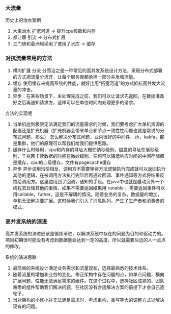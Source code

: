 
### 大流量
历史上的治水案例
1. 大禹治水 扩宽河道 -> 提升cpu核数和内存
2. 都江堰 引流  ->  分布式扩展
3. 三门峡和葛洲坝采用了使用了水库  ->  缓存
   
### 对抗流量常用的方法

1. 横向扩展 分流  分而治之是一种常见的高并发系统设计方法，采用分布式部署的方式把流量分流开，让每个服务器都承担一部分并发和流量。
2. 缓存 使用缓存来提高系统的性能，就好比用“拓宽河道”的方式抵抗高并发大流量的冲击。
3. 异步：在某些场景下，未处理完成之前，我们可以让请求先返回，在数据准备好之后再通知请求方，这样可以在单位时间内处理更多的请求。

方法的实现呢

1. 当单机达到极限无法满足我们的流量需求的时候，我们要考虑扩大单机资源的配置还是扩充机器（扩充机器会带来单点和节点一致性性问题也就是常说的分布式问题，那么） 怎么解决分布式问题，业内很好的中间件，zk，kakfa，都是集群，他们的原理可以帮我们给我们提供思路。
2. 缓存什么时候用，cpu和内存的寻址大概在纳秒级别，磁盘的寻址在毫秒级别，千兆网卡读数据的时间在微妙级别。任何可以降低响应时间的中间存储都是缓存，cpu的二级缓存，文件有pagecache缓存
3. 异步 异步调用恰恰相反，调用方不需要等待方法逻辑执行完成就可以返回执行其他的逻辑，在被调用方法执行完毕后再通过回调、事件通知等方式将结果反馈给调用方。这里边用到了回调，通知的手段。在java中也就是启动另外一个线程去处理其他的事情，如果不需要返回结果用 runable ，需要返回事件可以 用callable，futher。这是不解耦的情况。随着业务的复杂。数据量的增加，单机无法解决要扩展。这时候我们引入了消息队列，产生了生产者和消费者的模式。 


### 高并发系统的演进
高并发系统的演进应该是循序渐进，以解决系统中存在的问题为目的和驱动力的。   
项目初期很可能没有考虑到数据量会达到一定的高度。所以就需要后边的人一点点的修改。

系统的演进思路  
1. 最简单的系统设计满足业务需求和流量现状，选择最熟悉的技术体系。
2. 随着流量的增加和业务的变化，修正架构中存在问题的点，如单点问题，横向扩展问题，性能无法满足需求的组件。在这个过程中，选择社区成熟的、团队熟悉的组件帮助我们解决问题，在社区没有合适解决方案的前提下才会自己造轮子。
3. 当对架构的小修小补无法满足需求时，考虑重构、重写等大的调整方式以解决现有的问题。